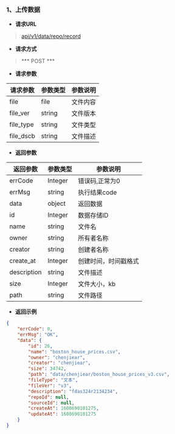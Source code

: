 ### 1、上传数据

- **请求URL**
> [api/v1/data/repo/record](#)

- **请求方式** 

> *** POST *** 

- **请求参数**

| 请求参数      |     参数类型 |   参数说明   |
| -------- | --------| ------ |
|file          |file          |文件内容|
|file_ver    |string            |文件版本|
|file_type   |string          |文件类型|
|file_dscb   |string          |文件描述|

- **返回参数**

| 返回参数      |     参数类型 |   参数说明   |
| -------- | --------| ------ |
| errCode|   Integer|  错误码,正常为0|
| errMsg|   string|  执行结果code|
| data|   object|  返回数据|
| id| Integer|数据存储ID|
| name|string|文件名|
| owner|string|所有者名称|
| creator |string |创建者名称|
| create_at|Integer|创建时间，时间戳格式|
| description  | string   | 文件描述          |
| size|Integer|文件大小，kb|
| path|string |文件路径|

- **返回示例**  

```json
{
    "errCode": 0,
    "errMsg": "OK",
    "data": {
        "id": 26,
        "name": "boston_house_prices.csv",
        "owner": "chenjiear",
        "creator": "chenjiear",
        "size": 34742,
        "path": "data/chenjiear/boston_house_prices_v3.csv",
        "fileType": "文本",
        "fileVer": "v3",
        "description": "fdas324r2134234",
        "repoId": null,
        "sourceId": null,
        "createAt": 1608690101275,
        "updateAt": 1608690101275
    }
}
```